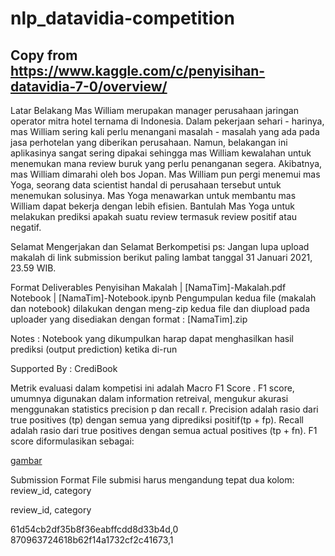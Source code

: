 # nlp_datavidia-competition
## Copy from https://www.kaggle.com/c/penyisihan-datavidia-7-0/overview/ 
Latar Belakang
Mas William merupakan manager perusahaan jaringan operator mitra hotel ternama di Indonesia. Dalam pekerjaan sehari - harinya, mas William sering kali perlu menangani masalah - masalah yang ada pada jasa perhotelan yang diberikan perusahaan. Namun, belakangan ini aplikasinya sangat sering dipakai sehingga mas William kewalahan untuk menemukan mana review buruk yang perlu penanganan segera. Akibatnya, mas William dimarahi oleh bos Jopan. Mas William pun pergi menemui mas Yoga, seorang data scientist handal di perusahaan tersebut untuk menemukan solusinya. Mas Yoga menawarkan untuk membantu mas William dapat bekerja dengan lebih efisien. Bantulah Mas Yoga untuk melakukan prediksi apakah suatu review termasuk review positif atau negatif.

Selamat Mengerjakan dan Selamat Berkompetisi
ps: Jangan lupa upload makalah di link submission berikut paling lambat tanggal 31 Januari 2021, 23.59 WIB.

Format Deliverables Penyisihan
Makalah | [NamaTim]-Makalah.pdf
Notebook | [NamaTim]-Notebook.ipynb
Pengumpulan kedua file (makalah dan notebook) dilakukan dengan meng-zip kedua file dan diupload pada uploader yang disediakan dengan format : [NamaTim].zip

Notes : Notebook yang dikumpulkan harap dapat menghasilkan hasil prediksi (output prediction) ketika di-run

Supported By : CrediBook

Metrik evaluasi dalam kompetisi ini adalah Macro F1 Score . F1 score, umumnya digunakan dalam information retreival, mengukur akurasi menggunakan statistics precision p dan recall r. Precision adalah rasio dari true positives (tp) dengan semua yang diprediksi positif(tp + fp). Recall adalah rasio dari true positives dengan semua actual positives (tp + fn). F1 score diformulasikan sebagai:

[gambar](https://www.googleapis.com/download/storage/v1/b/kaggle-user-content/o/inbox%2F3778503%2F52da4b83a324018ad6e662cd713af802%2FF1Score.png?generation=1611408103494983&alt=media)

Submission Format
File submisi harus mengandung tepat dua kolom: review_id, category

review_id, category

61d54cb2df35b8f36eabffcdd8d33b4d,0
870963724618b62f14a1732cf2c41673,1
